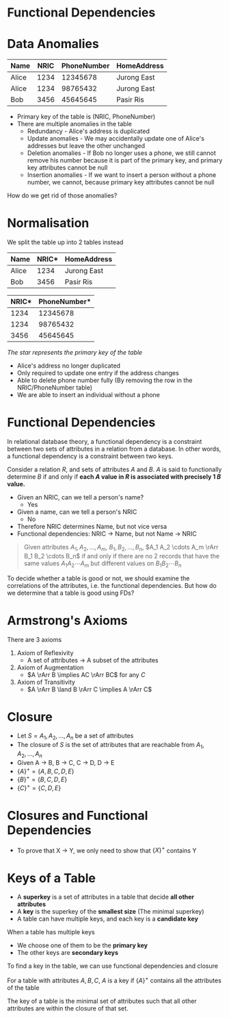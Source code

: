 # Functional Dependencies

# Data Anomalies

| Name  | NRIC | PhoneNumber | HomeAddress |
| ----- | ---- | ----------- | ----------- |
| Alice | 1234 | 12345678    | Jurong East |
| Alice | 1234 | 98765432    | Jurong East |
| Bob   | 3456 | 45645645    | Pasir Ris   |

- Primary key of the table is (NRIC, PhoneNumber)
- There are multiple anomalies in the table
    - Redundancy - Alice's address is duplicated
    - Update anomalies - We may accidentally update one of Alice's addresses but leave the other unchanged
    - Deletion anomalies - If Bob no longer uses a phone, we still cannot remove his number because it is part of the primary key, and primary key attributes cannot be null
    - Insertion anomalies - If we want to insert a person without a phone number, we cannot, because primary key attributes cannot be null

How do we get rid of those anomalies?

# Normalisation

We split the table up into 2 tables instead

| Name  | NRIC* | HomeAddress |
| ----- | ----- | ----------- |
| Alice | 1234  | Jurong East |
| Bob   | 3456  | Pasir Ris   |

| NRIC* | PhoneNumber* |
| ----- | ------------ |
| 1234  | 12345678     |
| 1234  | 98765432     |
| 3456  | 45645645     |

*The star represents the primary key of the table*

- Alice's address no longer duplicated
- Only required to update one entry if the address changes
- Able to delete phone number fully (By removing the row in the NRIC/PhoneNumber table)
- We are able to insert an individual without a phone

# Functional Dependencies

In relational database theory, a functional dependency is a constraint between two sets of attributes in a relation from a database. In other words, a functional dependency is a constraint between two keys.

Consider a relation $R$, and sets of attributes $A$ and $B$. $A$ is said to functionally determine $B$ if and only if **each $A$ value in $R$ is associated with precisely 1 $B$ value.**

- Given an NRIC, can we tell a person's name?
    - Yes
- Given a name, can we tell a person's NRIC
    - No
- Therefore NRIC determines Name, but not vice versa
- Functional dependencies: NRIC -> Name, but not Name -> NRIC

> Given attributes $A_1, A_2, ..., A_m$, $B_1, B_2, ..., B_n$, $A_1 A_2 \cdots A_m \rArr B_1 B_2 \cdots B_n$ if and only if there are no 2 records that have the same values $A_1 A_2 \cdots A_m$ but different values on $B_1 B_2 \cdots B_n$

To decide whether a table is good or not, we should examine the correlations of the attributes, i.e. the functional dependencies. But how do we determine that a table is good using FDs?

# Armstrong's Axioms

There are 3 axioms
1. Axiom of Reflexivity
    - A set of attributes -> A subset of the attributes
2. Axiom of Augmentation
    - $A \rArr B \implies AC \rArr BC$ for any $C$
3. Axiom of Transitivity
    - $A \rArr B \land B \rArr C \implies A \rArr C$

# Closure

- Let $S = { A_1, A_2, ..., A_n }$ be a set of attributes
- The closure of $S$ is the set of attributes that are reachable from $A_1, A_2, ..., A_n$
- Given A -> B, B -> C, C -> D, D -> E
- $\{ A \}^+ = \{ A, B, C, D, E \}$
- $\{ B \}^+ = \{ B, C, D, E \}$
- $\{ C \}^+ = \{ C, D, E \}$

# Closures and Functional Dependencies

- To prove that X -> Y, we only need to show that $\{X\}^+$ contains Y

# Keys of a Table

- A **superkey** is a set of attributes in a table that decide **all other attributes**
- A **key** is the superkey of the **smallest size** (The minimal superkey)
- A table can have multiple keys, and each key is a **candidate key**

When a table has multiple keys
- We choose one of them to be the **primary key**
- The other keys are **secondary keys**

To find a key in the table, we can use functional dependencies and closure

For a table with attributes $A, B, C$, $A$ is a key if $\{A\}^+$ contains all the attributes of the table

The key of a table is the minimal set of attributes such that all other attributes are within the closure of that set.